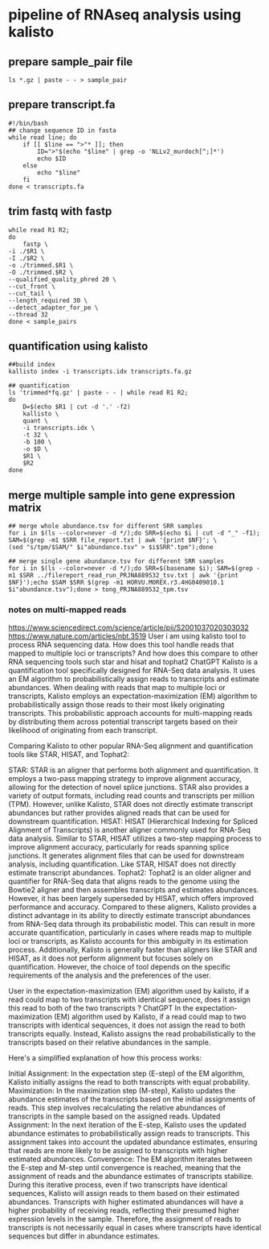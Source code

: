 # pipeline of RNAseq analysis using kalisto

## prepare sample_pair file
```
ls *.gz | paste - - > sample_pair
```
## prepare transcript.fa
```
#!/bin/bash
## change sequence ID in fasta
while read line; do
    if [[ $line == ">"* ]]; then
	    ID=">"$(echo "$line" | grep -o 'NLLv2_murdoch[^;]*')
	    echo $ID
    else
        echo "$line"
    fi
done < transcripts.fa
```
## trim fastq with fastp
```
while read R1 R2;
do
	fastp \
-i ./$R1 \
-I ./$R2 \
-o ./trimmed.$R1 \
-O ./trimmed.$R2 \
--qualified_quality_phred 20 \
--cut_front \
--cut_tail \
--length_required 30 \
--detect_adapter_for_pe \
--thread 32
done < sample_pairs
```
## quantification using kalisto
```
##build index
kallisto index -i transcripts.idx transcripts.fa.gz

## quantification
ls 'trimmed*fq.gz' | paste - - | while read R1 R2;
do
	D=$(echo $R1 | cut -d '.' -f2)
	kallisto \
	quant \
	-i transcripts.idx \
	-t 32 \
	-b 100 \
	-o $D \
	$R1 \
	$R2
done
```
## merge multiple sample into gene expression matrix
```
## merge whole abundance.tsv for different SRR samples
for i in $(ls --color=never -d */);do SRR=$(echo $i | cut -d "_" -f1); SAM=$(grep -m1 $SRR file_report.txt | awk '{print $NF}'; \
(sed "s/tpm/$SAM/" $i"abundance.tsv" > $i$SRR".tpm");done

## merge single gene abundance.tsv for different SRR samples
for i in $(ls --color=never -d */);do SRR=$(basename $i); SAM=$(grep -m1 $SRR ../filereport_read_run_PRJNA889532_tsv.txt | awk '{print
$NF}');echo $SAM $SRR $(grep -m1 HORVU.MOREX.r3.4HG0409010.1 $i"abundance.tsv");done > tong_PRJNA889532_tpm.tsv
```
### notes on multi-mapped reads
https://www.sciencedirect.com/science/article/pii/S2001037020303032
https://www.nature.com/articles/nbt.3519
User
i am using kalisto tool to process RNA sequencing data. How does this tool handle reads that mapped to multiple loci or transcripts? And how does this compare to other RNA sequencing tools such star and hisat and tophat2
ChatGPT
Kalisto is a quantification tool specifically designed for RNA-Seq data analysis. It uses an EM algorithm to probabilistically assign reads to transcripts and estimate abundances. When dealing with reads that map to multiple loci or transcripts, Kalisto employs an expectation-maximization (EM) algorithm to probabilistically assign those reads to their most likely originating transcripts. This probabilistic approach accounts for multi-mapping reads by distributing them across potential transcript targets based on their likelihood of originating from each transcript.

Comparing Kalisto to other popular RNA-Seq alignment and quantification tools like STAR, HISAT, and Tophat2:

STAR: STAR is an aligner that performs both alignment and quantification. It employs a two-pass mapping strategy to improve alignment accuracy, allowing for the detection of novel splice junctions. STAR also provides a variety of output formats, including read counts and transcripts per million (TPM). However, unlike Kalisto, STAR does not directly estimate transcript abundances but rather provides aligned reads that can be used for downstream quantification.
HISAT: HISAT (Hierarchical Indexing for Spliced Alignment of Transcripts) is another aligner commonly used for RNA-Seq data analysis. Similar to STAR, HISAT utilizes a two-step mapping process to improve alignment accuracy, particularly for reads spanning splice junctions. It generates alignment files that can be used for downstream analysis, including quantification. Like STAR, HISAT does not directly estimate transcript abundances.
Tophat2: Tophat2 is an older aligner and quantifier for RNA-Seq data that aligns reads to the genome using the Bowtie2 aligner and then assembles transcripts and estimates abundances. However, it has been largely superseded by HISAT, which offers improved performance and accuracy.
Compared to these aligners, Kalisto provides a distinct advantage in its ability to directly estimate transcript abundances from RNA-Seq data through its probabilistic model. This can result in more accurate quantification, particularly in cases where reads map to multiple loci or transcripts, as Kalisto accounts for this ambiguity in its estimation process. Additionally, Kalisto is generally faster than aligners like STAR and HISAT, as it does not perform alignment but focuses solely on quantification. However, the choice of tool depends on the specific requirements of the analysis and the preferences of the user.




User
in the expectation-maximization (EM) algorithm used by kalisto, if a read could map to two transcripts with identical sequence, does it assign this read to both of the two transcripts ?
ChatGPT
In the expectation-maximization (EM) algorithm used by Kalisto, if a read could map to two transcripts with identical sequences, it does not assign the read to both transcripts equally. Instead, Kalisto assigns the read probabilistically to the transcripts based on their relative abundances in the sample.

Here's a simplified explanation of how this process works:

Initial Assignment: In the expectation step (E-step) of the EM algorithm, Kalisto initially assigns the read to both transcripts with equal probability.
Maximization: In the maximization step (M-step), Kalisto updates the abundance estimates of the transcripts based on the initial assignments of reads. This step involves recalculating the relative abundances of transcripts in the sample based on the assigned reads.
Updated Assignment: In the next iteration of the E-step, Kalisto uses the updated abundance estimates to probabilistically assign reads to transcripts. This assignment takes into account the updated abundance estimates, ensuring that reads are more likely to be assigned to transcripts with higher estimated abundances.
Convergence: The EM algorithm iterates between the E-step and M-step until convergence is reached, meaning that the assignment of reads and the abundance estimates of transcripts stabilize.
During this iterative process, even if two transcripts have identical sequences, Kalisto will assign reads to them based on their estimated abundances. Transcripts with higher estimated abundances will have a higher probability of receiving reads, reflecting their presumed higher expression levels in the sample. Therefore, the assignment of reads to transcripts is not necessarily equal in cases where transcripts have identical sequences but differ in abundance estimates.
